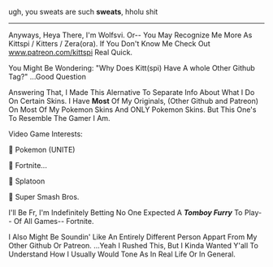 ugh, you sweats are such **sweats**, hholu shit

------

Anyways, Heya There, I'm Wolfsvi. Or-- You May Recognize Me More As Kittspi / Kitters / Zera(ora). If You Don't Know Me Check Out www.patreon.com/kittspi Real Quick.

You Might Be Wondering: "Why Does Kitt(spi) Have A whole Other Github Tag?" ...Good Question

Answering That, I Made This Alernative To Separate Info About What I Do On Certain Skins. I Have **Most** Of My Originals, (Other Github and Patreon) On Most Of My Pokemon Skins And ONLY Pokemon Skins. But This One's To Resemble The Gamer I Am.

 Video Game Interests:

🌙 Pokemon (UNITE)

🐾 Fortnite...

🌙 Splatoon

🐾 Super Smash Bros.

I'll Be Fr, I'm Indefinitely Betting No One Expected A ***Tomboy Furry*** To Play-- Of All Games-- Fortnite.

I Also Might Be Soundin' Like An Entirely Different Person Appart From My Other Github Or Patreon. ...Yeah I Rushed This, But I Kinda Wanted Y'all To Understand How I Usually Would Tone As In Real Life Or In General.
